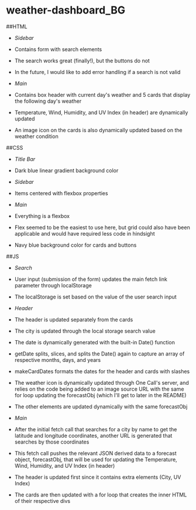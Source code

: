 # weather-dashboard_BG

##HTML
* _Sidebar_
* Contains form with search elements
* The search works great (finally!), but the buttons do not
* In the future, I would like to add error handling if a search is not valid

* _Main_
* Contains box header with current day's weather and 5 cards that display the following day's weather
* Temperature, Wind, Humidity, and UV Index (in header) are dynamically updated
* An image icon on the cards is also dynamically updated based on the weather condition

##CSS
* _Title Bar_
* Dark blue linear gradient background color

* _Sidebar_
* Items centered with flexbox properties

* _Main_
* Everything is a flexbox
* Flex seemed to be the easiest to use here, but grid could also have been applicable and would have required less code in hindsight
* Navy blue background color for cards and buttons

##JS
* _Search_
* User input (submission of the form) updates the main fetch link parameter through localStorage
* The localStorage is set based on the value of the user search input

* _Header_
* The header is updated separately from the cards
* The city is updated through the local storage search value
* The date is dynamically generated with the built-in Date() function
* getDate splits, slices, and splits the Date() again to capture an array of respective months, days, and years
* makeCardDates formats the dates for the header and cards with slashes
* The weather icon is dynamically updated through One Call's server, and relies on the code being added to an image source URL with the same for loop updating the forecastObj (which I'll get to later in the README)
* The other elements are updated dynamically with the same forecastObj

* _Main_
* After the initial fetch call that searches for a city by name to get the latitude and longitude coordinates, another URL is generated that searches by those coordinates
* This fetch call pushes the relevant JSON derived data to a forecast object, forecastObj, that will be used for updating the Temperature, Wind, Humidity, and UV Index (in header)
* The header is updated first since it contains extra elements (City, UV Index)
* The cards are then updated with a for loop that creates the inner HTML of their respective divs

